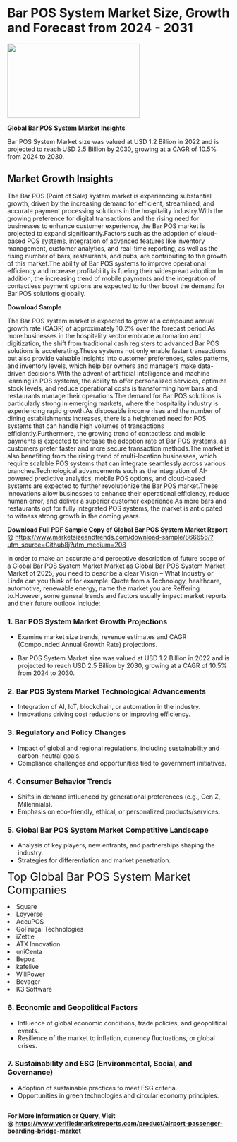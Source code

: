 <H1>Bar POS System Market Size, Growth and Forecast from 2024 - 2031</H1><img class="aligncenter size-medium wp-image-584254" src="https://thirdeyenews.in/wp-content/uploads/2024/09/Global-Market-Research-300x168.jpeg" alt="" width="300" height="168" /><p><strong>Global&nbsp;<a href="https://www.marketsizeandtrends.com/download-sample/866656/?utm_source=Github8j?utm_medium=208">Bar POS System Market</a> Insights</strong></p><p>Bar POS System Market size was valued at USD 1.2 Billion in 2022 and is projected to reach USD 2.5 Billion by 2030, growing at a CAGR of 10.5% from 2024 to 2030.</p><p><h2>Market Growth Insights</h2> <p>The Bar POS (Point of Sale) system market is experiencing substantial growth, driven by the increasing demand for efficient, streamlined, and accurate payment processing solutions in the hospitality industry.With the growing preference for digital transactions and the rising need for businesses to enhance customer experience, the Bar POS market is projected to expand significantly.Factors such as the adoption of cloud-based POS systems, integration of advanced features like inventory management, customer analytics, and real-time reporting, as well as the rising number of bars, restaurants, and pubs, are contributing to the growth of this market.The ability of Bar POS systems to improve operational efficiency and increase profitability is fueling their widespread adoption.In addition, the increasing trend of mobile payments and the integration of contactless payment options are expected to further boost the demand for Bar POS solutions globally.</p> <p><strong>Download Sample</strong></p> <p>The Bar POS system market is expected to grow at a compound annual growth rate (CAGR) of approximately 10.2% over the forecast period.As more businesses in the hospitality sector embrace automation and digitization, the shift from traditional cash registers to advanced Bar POS solutions is accelerating.These systems not only enable faster transactions but also provide valuable insights into customer preferences, sales patterns, and inventory levels, which help bar owners and managers make data-driven decisions.With the advent of artificial intelligence and machine learning in POS systems, the ability to offer personalized services, optimize stock levels, and reduce operational costs is transforming how bars and restaurants manage their operations.The demand for Bar POS solutions is particularly strong in emerging markets, where the hospitality industry is experiencing rapid growth.As disposable income rises and the number of dining establishments increases, there is a heightened need for POS systems that can handle high volumes of transactions efficiently.Furthermore, the growing trend of contactless and mobile payments is expected to increase the adoption rate of Bar POS systems, as customers prefer faster and more secure transaction methods.The market is also benefiting from the rising trend of multi-location businesses, which require scalable POS systems that can integrate seamlessly across various branches.Technological advancements such as the integration of AI-powered predictive analytics, mobile POS options, and cloud-based systems are expected to further revolutionize the Bar POS market.These innovations allow businesses to enhance their operational efficiency, reduce human error, and deliver a superior customer experience.As more bars and restaurants opt for fully integrated POS systems, the market is anticipated to witness strong growth in the coming years.</p> <p><span class=""><strong>Download Full PDF Sample Copy of Global Bar POS System Market Report</strong> @ <a href="https://www.marketsizeandtrends.com/download-sample/866656/?utm_source=Github8j?utm_medium=208" target="_blank">https://www.marketsizeandtrends.com/download-sample/866656/?utm_source=Github8j?utm_medium=208</a></span></p><p>In order to make an accurate and perceptive description of future scope of a Global&nbsp;Bar POS System Market Market as Global&nbsp;Bar POS System Market Market of 2025, you need to describe a clear Vision &ndash; What Industry or Linda can you think of for example: Quote from a Technology, healthcare, automotive, renewable energy, name the market you are Reffering to.However, some general trends and factors usually impact market reports and their future outlook include:</p><h3>1.&nbsp;<strong>Bar POS System Market Growth Projections</strong></h3><ul><li>Examine market size trends, revenue estimates and CAGR (Compounded Annual Growth Rate) projections.</li><li><p>Bar POS System Market size was valued at USD 1.2 Billion in 2022 and is projected to reach USD 2.5 Billion by 2030, growing at a CAGR of 10.5% from 2024 to 2030.</p></li></ul><h3>2.&nbsp;<strong>Bar POS System Market Technological Advancements</strong></h3><ul><li>Integration of AI, IoT, blockchain, or automation in the industry.</li><li>Innovations driving cost reductions or improving efficiency.</li></ul><h3>3.&nbsp;<strong>Regulatory and Policy Changes</strong></h3><ul><li>Impact of global and regional regulations, including sustainability and carbon-neutral goals.</li><li>Compliance challenges and opportunities tied to government initiatives.</li></ul><h3>4.&nbsp;<strong>Consumer Behavior Trends</strong></h3><ul><li>Shifts in demand influenced by generational preferences (e.g., Gen Z, Millennials).</li><li>Emphasis on eco-friendly, ethical, or personalized products/services.</li></ul><h3>5.&nbsp;<strong>Global Bar POS System Market Competitive Landscape</strong></h3><ul><li>Analysis of key players, new entrants, and partnerships shaping the industry.</li><li>Strategies for differentiation and market penetration.</li></ul><p data-pm-slice="1 1 []"><span style="color: inherit; font-family: inherit; font-size: 25px;">Top Global Bar POS System Market Companies</span></p><div class="" data-test-id=""><p><li>Square</li><li> Loyverse</li><li> AccuPOS</li><li> GoFrugal Technologies</li><li> iZettle</li><li> ATX Innovation</li><li> uniCenta</li><li> Bepoz</li><li> kafelive</li><li> WillPower</li><li> Bevager</li><li> K3 Software</li></p></div><h3>6.&nbsp;<strong>Economic and Geopolitical Factors</strong></h3><ul><li>Influence of global economic conditions, trade policies, and geopolitical events.</li><li>Resilience of the market to inflation, currency fluctuations, or global crises.</li></ul><h3>7.&nbsp;<strong>Sustainability and ESG (Environmental, Social, and Governance)</strong></h3><ul><li>Adoption of sustainable practices to meet ESG criteria.</li><li>Opportunities in green technologies and circular economy principles.</li></ul><h2><strong style="font-size: 14px;">For More Information or Query, Visit @&nbsp;</strong><a style="background-color: #ffffff; font-size: 14px;" href="https://www.marketsizeandtrends.com/report/bar-pos-system-market/" target="_blank">https://www.verifiedmarketreports.com/product/airport-passenger-boarding-bridge-market</a></h2>